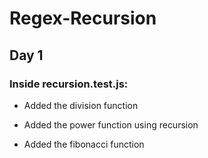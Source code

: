 # Regex-Recursion
## Day 1
### Inside recursion.test.js:

- Added the division function 

- Added the power function using recursion 

- Added the fibonacci function 